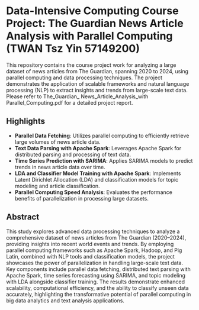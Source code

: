 # Data-Intensive Computing Course Project: The Guardian News Article Analysis with Parallel Computing (TWAN Tsz Yin 57149200)
This repository contains the course project work for analyzing a large dataset of news articles from The Guardian, spanning 2020 to 2024, using parallel computing and data processing techniques. The project demonstrates the application of scalable frameworks and natural language processing (NLP) to extract insights and trends from large-scale text data.
Please refer to The_Guardian_ News_Article_Analysis_with Parallel_Computing.pdf for a detailed project report.

## Highlights
- **Parallel Data Fetching**: Utilizes parallel computing to efficiently retrieve large volumes of news article data.
- **Text Data Parsing with Apache Spark**: Leverages Apache Spark for distributed parsing and processing of text data.
- **Time Series Prediction with SARIMA**: Applies SARIMA models to predict trends in news article data over time.
- **LDA and Classifier Model Training with Apache Spark**: Implements Latent Dirichlet Allocation (LDA) and classification models for topic modeling and article classification.
- **Parallel Computing Speed Analysis**: Evaluates the performance benefits of parallelization in processing large datasets.

## Abstract
This study explores advanced data processing techniques to analyze a comprehensive dataset of news articles from The Guardian (2020–2024), providing insights into recent world events and trends. By employing parallel computing frameworks such as Apache Spark, Hadoop, and Pig Latin, combined with NLP tools and classification models, the project showcases the power of parallelization in handling large-scale text data. Key components include parallel data fetching, distributed text parsing with Apache Spark, time series forecasting using SARIMA, and topic modeling with LDA alongside classifier training. The results demonstrate enhanced scalability, computational efficiency, and the ability to classify unseen data accurately, highlighting the transformative potential of parallel computing in big data analytics and text analysis applications.
